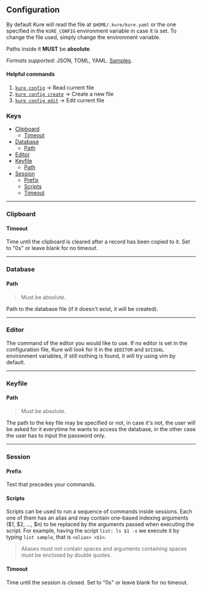 ## Configuration

By default Kure will read the file at `$HOME/.kure/kure.yaml` or the one specified in the `KURE_CONFIG` environment variable in case it is set. To change the file used, simply change the environment variable.

Paths inside it **MUST** be **absolute**.

*Formats supported*: JSON, TOML, YAML. [Samples](https://github.com/GGP1/kure/tree/master/docs/configuration/samples).

#### Helpful commands
1.  [`kure config`](https://github.com/GGP1/kure/tree/master/docs/commands/config/config.md) -> Read current file
1.  [`kure config create`](https://github.com/GGP1/kure/tree/master/docs/commands/config/subcommands/create/create.md) -> Create a new file
1.  [`kure config edit`](https://github.com/GGP1/kure/tree/master/docs/commands/config/subcommands/edit/edit.md) -> Edit current file

### Keys

- [Clipboard](#clipboard)
  - [Timeout](#timeout)
- [Database](#database)
  - [Path](#path)
- [Editor](#editor)
- [Keyfile](#keyfile)
  - [Path](#path)
- [Session](#session)
  - [Prefix](#prefix)
  - [Scripts](#scripts)
  - [Timeout](#timeoutt)

---

### Clipboard
#### Timeout

Time until the clipboard is cleared after a record has been copied to it.
Set to "0s" or leave blank for no timeout.

---

### Database
#### Path

> Must be absolute.

Path to the database file (if it doesn't exist, it will be created).

---

### Editor

The command of the editor you would like to use. If no editor is set in the configuration file, Kure will look for it in the `$EDITOR` and `$VISUAL` environment variables, if still nothing is found, it will try using vim by default.

---

### Keyfile
#### Path

> Must be absolute.

The path to the key file may be specified or not, in case it's not, the user will be asked for it everytime he wants to access the database, in the other case the user has to input the password only.

---

### Session
#### Prefix

Text that precedes your commands.

#### Scripts

Scripts can be used to run a sequence of commands inside sessions. Each one of them has an alias and may contain one-based indexing arguments ($1, $2, ..., $n) to be replaced by the arguments passed when executing the script. For example, having the script `list: ls $1 -s` we execute it by typing `list sample`, that is `<alias> <$1>`.

> Aliases must not contain spaces and arguments containing spaces must be enclosed by double quotes.

#### Timeout

Time until the session is closed.
Set to "0s" or leave blank for no timeout.